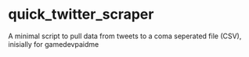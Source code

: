 # quick_twitter_scraper
A minimal script to pull data from tweets to a coma seperated file (CSV), inisially for gamedevpaidme
